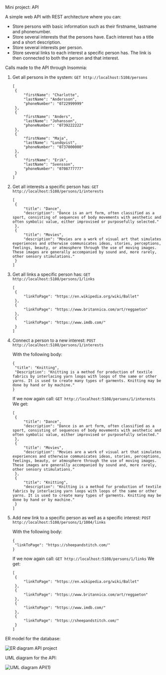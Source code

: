 Mini project: API

A simple web API with REST architecture where you can:
- Store persons with basic information such as their firstname, lastname and phonenumber.
- Store several interests that the persons have. Each interest has a title and a short description.
- Store several interests per person.
- Store several links to each interest a specific person has. The link is then connected to both the person and that interest.

Calls made to the API through Insomnia:
1. Get all persons in the system: `GET http://localhost:5108/persons`
   ```
   [
	{
		"firstName": "Charlotte",
		"lastName": "Andersson",
		"phoneNumber": "0722999999"
	},
	{
		"firstName": "Anders",
		"lastName": "Johansson",
		"phoneNumber": "0739222222"
	},
	{
		"firstName": "Maja",
		"lastName": "Lundqvist",
		"phoneNumber": "0737000000"
	},
	{
		"firstName": "Erik",
		"lastName": "Svensson",
		"phoneNumber": "0708777777"
	}
   ]
2. Get all interests a specific person has: `GET http://localhost:5108/persons/1/interests`
   ```
   [
	{
		"title": "Dance",
		"description": "Dance is an art form, often classified as a sport, consisting of sequences of body movements with aesthetic and often symbolic value, either improvised or purposefully selected."
	},
	{
		"title": "Movies",
		"description": "Movies are a work of visual art that simulates experiences and otherwise communicates ideas, stories, perceptions, feelings, beauty, or atmosphere through the use of moving images. These images are generally accompanied by sound and, more rarely, other sensory stimulations."
	}
   ]
   ```
3. Get all links a specific person has: `GET http://localhost:5108/persons/1/links`
   ```
   [
	{
		"linkToPage": "https://en.wikipedia.org/wiki/Ballet"
	},
	{
		"linkToPage": "https://www.britannica.com/art/reggaeton"
	},
	{
		"linkToPage": "https://www.imdb.com/"
	}
   ]
   ```
4. Connect a person to a new interest: `POST http://localhost:5108/persons/1/interests`

   With the following body:
   ```
   {
	"title": "Knitting",
	"Description": "Knitting is a method for production of textile fabrics by interlacing yarn loops with loops of the same or other yarns. It is used to create many types of garments. Knitting may be done by hand or by machine."
   }
   ```
   If we now again call: `GET http://localhost:5108/persons/1/interests`
   We get:
   ```
   [
	{
		"title": "Dance",
		"description": "Dance is an art form, often classified as a sport, consisting of sequences of body movements with aesthetic and often symbolic value, either improvised or purposefully selected."
	},
	{
		"title": "Movies",
		"description": "Movies are a work of visual art that simulates experiences and otherwise communicates ideas, stories, perceptions, feelings, beauty, or atmosphere through the use of moving images. These images are generally accompanied by sound and, more rarely, other sensory stimulations."
	},
	{
		"title": "Knitting",
		"description": "Knitting is a method for production of textile fabrics by interlacing yarn loops with loops of the same or other yarns. It is used to create many types of garments. Knitting may be done by hand or by machine."
	}
   ]
   ```
6. Add new link to a specific person as well as a specific interest: `POST http://localhost:5108/persons/1/1004/links`

   With the following body:
   ```
   {
	"linkToPage": "https://sheepandstitch.com/"
   }
   ```
   If we now again call: `GET http://localhost:5108/persons/1/links`
   We get:
   ```
   [
	{
		"linkToPage": "https://en.wikipedia.org/wiki/Ballet"
	},
	{
		"linkToPage": "https://www.britannica.com/art/reggaeton"
	},
	{
		"linkToPage": "https://www.imdb.com/"
	},
	{
		"linkToPage": "https://sheepandstitch.com/"
	}
   ]
   ```

ER model for the database:

![ER diagram API project](https://github.com/chasweley/Mini-project-API/assets/123236297/70dae799-bcb2-4afb-923d-408191a73b70)

UML diagram for the API:

![UML diagram API(1)](https://github.com/chasweley/Mini-project-API/assets/123236297/2e02d230-c2bd-4d78-8d3b-f924396ec50a)


